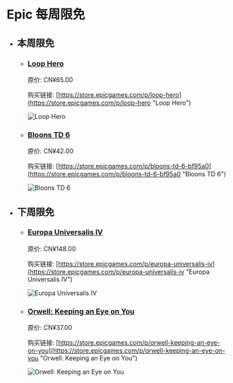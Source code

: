 # Epic 每周限免

- ## 本周限免


  - ### [Loop Hero](https://store.epicgames.com/p/loop-hero "Loop Hero")

    原价: CN¥65.00

    购买链接: [https://store.epicgames.com/p/loop-hero](https://store.epicgames.com/p/loop-hero "Loop Hero")

    ![Loop Hero](https://cdn1.epicgames.com/ff50f85ed609454e80ac46d9496da34d/offer/EGS_TheLichhasthrowntheworldintoatimelessloop_FourQuarters_S1-2560x1440-dd971b1a2d79b2984c22a3b7c66c60da.jpg)


  - ### [Bloons TD 6](https://store.epicgames.com/p/bloons-td-6-bf95a0 "Bloons TD 6")

    原价: CN¥42.00

    购买链接: [https://store.epicgames.com/p/bloons-td-6-bf95a0](https://store.epicgames.com/p/bloons-td-6-bf95a0 "Bloons TD 6")

    ![Bloons TD 6](https://cdn1.epicgames.com/spt-assets/764b2d57552c436590f50318bd7587f9/bloons-td-6-offer-1jl6n.jpg)


- ## 下周限免


  - ### [Europa Universalis IV](https://store.epicgames.com/p/europa-universalis-iv "Europa Universalis IV")

    原价: CN¥148.00

    购买链接: [https://store.epicgames.com/p/europa-universalis-iv](https://store.epicgames.com/p/europa-universalis-iv "Europa Universalis IV")

    ![Europa Universalis IV](https://cdn1.epicgames.com/salesEvent/salesEvent/EGS_EuropaUniversalisIV_ParadoxDevelopmentStudioParadoxTinto_S3_2560x1440-aa3002ec221d43dcd7e49f5458e74766)


  - ### [Orwell: Keeping an Eye on You](https://store.epicgames.com/p/orwell-keeping-an-eye-on-you "Orwell: Keeping an Eye on You")

    原价: CN¥37.00

    购买链接: [https://store.epicgames.com/p/orwell-keeping-an-eye-on-you](https://store.epicgames.com/p/orwell-keeping-an-eye-on-you "Orwell: Keeping an Eye on You")

    ![Orwell: Keeping an Eye on You](https://cdn1.epicgames.com/salesEvent/salesEvent/EGS_OrwellKeepinganEyeonYou_OsmoticStudios_S1_2560x1440-df26557fc7586916a5c1d172c44f2232)

